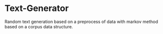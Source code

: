 # Text-Generator

Random text generation based on a preprocess of data with markov method based on a corpus data structure.
